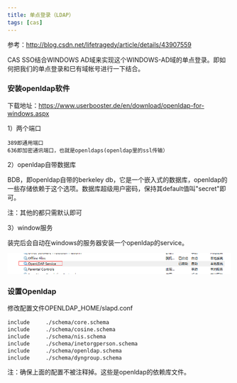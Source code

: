 ```yaml
---
title: 单点登录（LDAP）
tags: [cas]
---
```


参考：http://blog.csdn.net/lifetragedy/article/details/43907559

CAS SSO结合WINDOWS AD域来实现这个WINDOWS-AD域的单点登录。即如何把我们的单点登录和巳有域帐号进行一下结合。

### 安装openldap软件

下载地址：https://www.userbooster.de/en/download/openldap-for-windows.aspx

1）两个端口

```
389即通用端口
636即加密通讯端口，也就是openldaps(openldap里的ssl传输）
```

2）openldap自带数据库

BDB，即openldap自带的berkeley db，它是一个嵌入式的数据库，openldap的一些存储依赖于这个选项。数据库超级用户密码，保持其default值叫"secret"即可。

注：其他的都只需默认即可

3）window服务

装完后会自动在windows的服务器安装一个openldap的service。

![](/images/work/cas/ldap/openldap-service.png)

### 设置Openldap

修改配置文件OPENLDAP_HOME/slapd.conf

```
include     ./schema/core.schema  
include     ./schema/cosine.schema  
include     ./schema/nis.schema  
include     ./schema/inetorgperson.schema  
include     ./schema/openldap.schema  
include     ./schema/dyngroup.schema 
```

注：确保上面的配置不被注释掉。这些是openldap的依赖库文件。